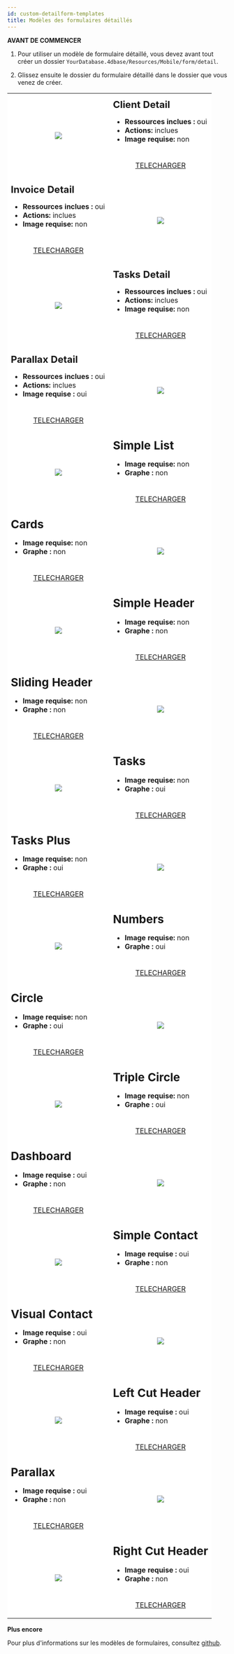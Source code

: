 ```yaml
---
id: custom-detailform-templates
title: Modèles des formulaires détaillés
---
```



<div class = "tips"> 

**AVANT DE COMMENCER**

1. Pour utiliser un modèle de formulaire détaillé, vous devez avant tout créer un dossier `YourDatabase.4dbase/Resources/Mobile/form/detail`.

2. Glissez ensuite le dossier du formulaire détaillé dans le dossier que vous venez de créer.</div> 

<div style="height: auto;">

<table>
<col width="50%"> <col width="50%"> 
<tr>
<td style="height: auto; vertical-align: middle;text-align: center; border-color: #FFFFFF;background-color: #FFFFFF">
<img style="max-height: 750px" src="https://raw.githubusercontent.com/4d-for-ios/form-detail-ClientDetail/master/template.gif" />
</td>

<td style="height: auto; vertical-align: middle;border-color: #FFFFFF;background-color: #FFFFFF">
<h1 style="margin-top: 10px; font-size:22px">
Client Detail
</h1>

<ul style="font-size:16px">
<li>
<strong>Ressources inclues :</strong> oui
</li>
<li>
<strong>Actions:</strong> inclues
</li>
<li>
<strong>Image requise:</strong> non
</li>
</ul>

<div style="text-align: center; margin-top: 40px;">
<p>
<a class="button" style="width: 50%" href="https://github.com/4d-for-ios/form-detail-ClientDetail/releases/latest/download/form-detail-ClientDetail.zip">TELECHARGER</a>
</p>
</div>
</td>
</tr>

<tr>
<td style="height: auto; vertical-align: middle;border-color: #FFFFFF;background-color: #FFFFFF">
<h1 style="margin-top: 10px; font-size:22px">
Invoice Detail
</h1>

<ul style="font-size:c16px">
<li>
<strong>Ressources inclues :</strong> oui
</li>
<li>
<strong>Actions:</strong> inclues
</li>
<li>
<strong>Image requise:</strong> non
</li>
</ul>

<div style="text-align: center; margin-top: 40px;">
<p>
<a class="button" style="width: 50%" href="https://github.com/4d-for-ios/form-detail-InvoiceDetail/releases/latest/download/form-detail-InvoiceDetail.zip">TELECHARGER</a>
</p>
</div>
</td>

<td style="height: auto; vertical-align: middle;text-align: center; border-color: #FFFFFF;background-color: #FFFFFF">
<img style="max-height: 750px" src="https://raw.githubusercontent.com/4d-for-ios/form-detail-InvoiceDetail/master/template.gif" />
</td>

<tr>
<td style="height: auto; vertical-align: middle;text-align: center; border-color: #FFFFFF;background-color: #FFFFFF">
<img style="max-height: 750px" src="https://raw.githubusercontent.com/4d-for-ios/form-detail-TasksDetail/master/template.gif" />
</td>

<td style="height: auto; vertical-align: middle;border-color: #FFFFFF;background-color: #FFFFFF">
<h1 style="margin-top: 10px; font-size:22px">
Tasks Detail
</h1>

<ul style="font-size:16px">
<li>
<strong>Ressources inclues :</strong> oui
</li>
<li>
<strong>Actions:</strong> inclues
</li>
<li>
<strong>Image requise:</strong> non
</li>
</ul>

<div style="text-align: center; margin-top: 40px;">
<p>
<a class="button" style="width: 50%" href="https://github.com/4d-for-ios/form-detail-TasksDetail/releases/latest/download/form-detail-TasksDetail.zip">TELECHARGER</a>
</p>
</div>
</td>
</tr>

<tr>
<td style="height: auto; vertical-align: middle;border-color: #FFFFFF;background-color: #FFFFFF">
<h1 style="margin-top: 10px; font-size:22px">
Parallax Detail
</h1>

<ul style="font-size:c16px">
<li>
<strong>Ressources inclues :</strong> oui
</li>
<li>
<strong>Actions:</strong> inclues
</li>
<li>
<strong>Image requise :</strong> oui
</li>
</ul>

<div style="text-align: center; margin-top: 40px;">
<p>
<a class="button" style="width: 50%" href="https://github.com/4d-for-ios/form-detail-ParallaxDetail/releases/latest/download/form-detail-ParallaxDetail.zip">TELECHARGER</a>
</p>
</div>
</td>

<td style="height: auto; vertical-align: middle;text-align: center; border-color: #FFFFFF;background-color: #FFFFFF">
<img style="max-height: 750px" src="https://raw.githubusercontent.com/4d-for-ios/form-detail-ParallaxDetail/master/template.gif" />
</td>
</tr>

<tr>
<td style="height: auto; vertical-align: middle;text-align: center; border-color: #FFFFFF;background-color: #FFFFFF">
<img style="max-height: 750px" src="https://raw.githubusercontent.com/4d-for-ios/form-detail-SimpleList/master/template.gif" />
</td>

<td style="height: auto; vertical-align: middle;border-color: #FFFFFF;background-color: #FFFFFF">
<h1 style="margin-top: 10px; font-size:26px">
Simple List
</h1>

<ul style="font-size:16px">
<li>
<strong>Image requise:</strong> non
</li>
<li>
<strong>Graphe :</strong> non
</li>
</ul>

<div style="text-align: center; margin-top: 40px;">
<p>
<a class="button" style="width: 50%" href="https://github.com/4d-for-ios/form-detail-SimpleList/releases/latest/download/form-detail-SimpleList.zip">TELECHARGER</a>
</p>
</div>
</td>
</tr>

<tr>
<td style="height: auto; vertical-align: middle;border-color: #FFFFFF;background-color: #FFFFFF">
<h1 style="margin-top: 10px; font-size:26px">
Cards
</h1>

<ul style="font-size:16px">
<li>
<strong>Image requise:</strong> non
</li>
<li>
<strong>Graphe :</strong> non
</li>
</ul>

<div style="text-align: center; margin-top: 40px;">
<p>
<a class="button" style="width: 50%" href="https://github.com/4d-for-ios/form-detail-Cards/releases/latest/download/form-detail-Cards.zip">TELECHARGER</a>
</p>
</div>
</td>

<td style="height: auto; vertical-align: middle;text-align: center; border-color: #FFFFFF;background-color: #FFFFFF">
<img style="max-height: 750px" src="https://raw.githubusercontent.com/4d-for-ios/form-detail-Cards/master/template.gif" />
</td>
</tr>

<tr>
<td style="height: auto; vertical-align: middle;text-align: center; border-color: #FFFFFF;background-color: #FFFFFF">
<img style="max-height: 750px" src="https://raw.githubusercontent.com/4d-for-ios/form-detail-SimpleHeader/master/template.gif" />
</td>

<td style="height: auto; vertical-align: middle;border-color: #FFFFFF;background-color: #FFFFFF">
<h1 style="margin-top: 10px; font-size:26px">
Simple Header
</h1>

<ul style="font-size:16px">
<li>
<strong>Image requise:</strong> non
</li>
<li>
<strong>Graphe :</strong> non
</li>
</ul>

<div style="text-align: center; margin-top: 40px;">
<p>
<a class="button" style="width: 50%" href="https://github.com/4d-for-ios/form-detail-SimpleHeader/releases/latest/download/form-detail-SimpleHeader.zip">TELECHARGER</a>
</p>
</div>
</td>
</tr>

<tr>
<td style="height: auto; vertical-align: middle;border-color: #FFFFFF;background-color: #FFFFFF">
<h1 style="margin-top: 10px; font-size:26px">
Sliding Header
</h1>

<ul style="font-size:16px">
<li>
<strong>Image requise:</strong> non
</li>
<li>
<strong>Graphe :</strong> non
</li>
</ul>

<div style="text-align: center; margin-top: 40px;">
<p>
<a class="button" style="width: 50%" href="https://github.com/4d-for-ios/form-detail-SlidingHeader/releases/latest/download/form-detail-SlidingHeader.zip">TELECHARGER</a>
</p>
</div>
</td>

<td style="height: auto; vertical-align: middle;text-align: center; border-color: #FFFFFF;background-color: #FFFFFF">
<img style="max-height: 750px" src="https://raw.githubusercontent.com/4d-for-ios/form-detail-SlidingHeader/master/template.gif" />
</td>
</tr>

<tr>
<td style="height: auto; vertical-align: middle;text-align: center; border-color: #FFFFFF;background-color: #FFFFFF">
<img style="max-height: 750px" src="https://raw.githubusercontent.com/4d-for-ios/form-detail-Tasks/master/template.gif" />
</td>

<td style="height: auto; vertical-align: middle;border-color: #FFFFFF;background-color: #FFFFFF">
<h1 style="margin-top: 10px; font-size:26px">
Tasks
</h1>

<ul style="font-size:16px">
<li>
<strong>Image requise:</strong> non
</li>
<li>
<strong>Graphe :</strong> oui
</li>
</ul>

<div style="text-align: center; margin-top: 40px;">
<p>
<a class="button" style="width: 50%" href="https://github.com/4d-for-ios/form-detail-Tasks/releases/latest/download/form-detail-Tasks.zip">TELECHARGER</a>
</p>
</div>
</td>
</tr>

<tr>
<td style="height: auto; vertical-align: middle;border-color: #FFFFFF;background-color: #FFFFFF">
<h1 style="margin-top: 10px; font-size:26px">
Tasks Plus
</h1>

<ul style="font-size:16px">
<li>
<strong>Image requise:</strong> non
</li>
<li>
<strong>Graphe :</strong> oui
</li>
</ul>

<div style="text-align: center; margin-top: 40px;">
<p>
<a class="button" style="width: 50%" href="https://github.com/4d-for-ios/form-detail-TasksPlus/releases/latest/download/form-detail-TasksPlus.zip">TELECHARGER</a>
</p>
</div>
</td>

<td style="height: auto; vertical-align: middle;text-align: center; border-color: #FFFFFF;background-color: #FFFFFF">
<img style="max-height: 750px" src="https://raw.githubusercontent.com/4d-for-ios/form-detail-TasksPlus/master/template.gif" />
</td>
</tr>

<tr>
<td style="height: auto; vertical-align: middle;text-align: center; border-color: #FFFFFF;background-color: #FFFFFF">
<img style="max-height: 750px" src="https://raw.githubusercontent.com/4d-for-ios/form-detail-Numbers/master/template.gif" />
</td>

<td style="height: auto; vertical-align: middle;border-color: #FFFFFF;background-color: #FFFFFF">
<h1 style="margin-top: 10px; font-size:26px">
Numbers
</h1>

<ul style="font-size:16px">
<li>
<strong>Image requise:</strong> non
</li>
<li>
<strong>Graphe :</strong> oui
</li>
</ul>

<div style="text-align: center; margin-top: 40px;">
<p>
<a class="button" style="width: 50%" href="https://github.com/4d-for-ios/form-detail-Numbers/releases/latest/download/form-detail-Numbers.zip">TELECHARGER</a>
</p>
</div>
</td>
</tr>

<tr>
<td style="height: auto; vertical-align: middle;border-color: #FFFFFF;background-color: #FFFFFF">
<h1 style="margin-top: 10px; font-size:26px">
Circle
</h1>

<ul style="font-size:16px">
<li>
<strong>Image requise:</strong> non
</li>
<li>
<strong>Graphe :</strong> oui
</li>
</ul>

<div style="text-align: center; margin-top: 40px;">
<p>
<a class="button" style="width: 50%" href="https://github.com/4d-for-ios/form-detail-Circle/releases/latest/download/form-detail-Circle.zip">TELECHARGER</a>
</p>
</div>
</td>

<td style="height: auto; vertical-align: middle;text-align: center; border-color: #FFFFFF;background-color: #FFFFFF">
<img style="max-height: 750px" src="https://raw.githubusercontent.com/4d-for-ios/form-detail-Circle/master/template.gif" />
</td>
</tr>

<tr>
<td style="height: auto; vertical-align: middle;text-align: center; border-color: #FFFFFF;background-color: #FFFFFF">
<img style="max-height: 750px" src="https://raw.githubusercontent.com/4d-for-ios/form-detail-TripleCircle/master/template.gif" />
</td>

<td style="height: auto; vertical-align: middle;border-color: #FFFFFF;background-color: #FFFFFF">
<h1 style="margin-top: 10px; font-size:26px">
Triple Circle
</h1>

<ul style="font-size:16px">
<li>
<strong>Image requise:</strong> non
</li>
<li>
<strong>Graphe :</strong> oui
</li>
</ul>

<div style="text-align: center; margin-top: 40px;">
<p>
<a class="button" style="width: 50%" href="https://github.com/4d-for-ios/form-detail-TripleCircle/releases/latest/download/form-detail-TripleCircle.zip">TELECHARGER</a>
</p>
</div>
</td>
</tr>

<tr>
<td style="height: auto; vertical-align: middle;border-color: #FFFFFF;background-color: #FFFFFF">
<h1 style="margin-top: 10px; font-size:26px">
Dashboard
</h1>

<ul style="font-size:16px">
<li>
<strong>Image requise :</strong> oui
</li>
<li>
<strong>Graphe :</strong> non
</li>
</ul>

<div style="text-align: center; margin-top: 40px;">
<p>
<a class="button" style="width: 50%" href="https://github.com/4d-for-ios/form-detail-Dashboard/releases/latest/download/form-detail-Dashboard.zip">TELECHARGER</a>
</p>
</div>
</td>

<td style="height: auto; vertical-align: middle;text-align: center; border-color: #FFFFFF;background-color: #FFFFFF">
<img style="max-height: 750px" src="https://raw.githubusercontent.com/4d-for-ios/form-detail-Dashboard/master/template.gif" />
</td>
</tr>

<tr>
<td style="height: auto; vertical-align: middle;text-align: center; border-color: #FFFFFF;background-color: #FFFFFF">
<img style="max-height: 750px" src="https://raw.githubusercontent.com/4d-for-ios/form-detail-SimpleContact/master/template.gif" />
</td>

<td style="height: auto; vertical-align: middle;border-color: #FFFFFF;background-color: #FFFFFF">
<h1 style="margin-top: 10px; font-size:26px">
Simple Contact
</h1>

<ul style="font-size:16px">
<li>
<strong>Image requise :</strong> oui
</li>
<li>
<strong>Graphe :</strong> non
</li>
</ul>

<div style="text-align: center; margin-top: 40px;">
<p>
<a class="button" style="width: 50%" href="https://github.com/4d-for-ios/form-detail-SimpleContact/releases/latest/download/form-detail-SimpleContact.zip">TELECHARGER</a>
</p>
</div>
</td>
</tr>

<tr>
<td style="height: auto; vertical-align: middle;border-color: #FFFFFF;background-color: #FFFFFF">
<h1 style="margin-top: 10px; font-size:26px">
Visual Contact
</h1>

<ul style="font-size:16px">
<li>
<strong>Image requise :</strong> oui
</li>
<li>
<strong>Graphe :</strong> non
</li>
</ul>

<div style="text-align: center; margin-top: 40px;">
<p>
<a class="button" style="width: 50%" href="https://github.com/4d-for-ios/form-detail-VisualContact/releases/latest/download/form-detail-VisualContact.zip">TELECHARGER</a>
</p>
</div>
</td>

<td style="height: auto; vertical-align: middle;text-align: center; border-color: #FFFFFF;background-color: #FFFFFF">
<img style="max-height: 750px" src="https://raw.githubusercontent.com/4d-for-ios/form-detail-VisualContact/master/template.gif" />
</td>
</tr>

<tr>
<td style="height: auto; vertical-align: middle;text-align: center; border-color: #FFFFFF;background-color: #FFFFFF">
<img style="max-height: 750px" src="https://raw.githubusercontent.com/4d-for-ios/form-detail-LeftCutHeader/master/template.gif" />
</td>

<td style="height: auto; vertical-align: middle;border-color: #FFFFFF;background-color: #FFFFFF">
<h1 style="margin-top: 10px; font-size:26px">
Left Cut Header
</h1>

<ul style="font-size:16px">
<li>
<strong>Image requise :</strong> oui
</li>
<li>
<strong>Graphe :</strong> non
</li>
</ul>

<div style="text-align: center; margin-top: 40px;">
<p>
<a class="button" style="width: 50%" href="https://github.com/4d-for-ios/form-detail-LeftCutHeader/releases/latest/download/form-detail-LeftCutHeader.zip">TELECHARGER</a>
</p>
</div>
</td>
</tr>

<tr>
<td style="height: auto; vertical-align: middle;border-color: #FFFFFF;background-color: #FFFFFF">
<h1 style="margin-top: 10px; font-size:26px">
Parallax
</h1>

<ul style="font-size:16px">
<li>
<strong>Image requise :</strong> oui
</li>
<li>
<strong>Graphe :</strong> non
</li>
</ul>

<div style="text-align: center; margin-top: 40px;">
<p>
<a class="button" style="width: 50%" href="https://github.com/4d-for-ios/form-detail-ParallaxHeader/releases/latest/download/form-detail-ParallaxHeader.zip">TELECHARGER</a>
</p>
</div>
</td>

<td style="height: auto; vertical-align: middle;text-align: center; border-color: #FFFFFF;background-color: #FFFFFF">
<img style="max-height: 750px" src="https://raw.githubusercontent.com/4d-for-ios/form-detail-ParallaxHeader/master/template.gif" />
</td>
</tr>

<tr>
<td style="height: auto; vertical-align: middle;text-align: center; border-color: #FFFFFF;background-color: #FFFFFF">
<img style="max-height: 750px" src="https://raw.githubusercontent.com/4d-for-ios/form-detail-RightCutHeader/master/template.gif" />
</td>

<td style="height: auto; vertical-align: middle;border-color: #FFFFFF;background-color: #FFFFFF">
<h1 style="margin-top: 10px; font-size:26px">
Right Cut Header
</h1>

<ul style="font-size:16px">
<li>
<strong>Image requise :</strong> oui
</li>
<li>
<strong>Graphe :</strong> non
</li>
</ul>

<div style="text-align: center; margin-top: 40px;">
<p>
<a class="button" style="width: 50%" href="https://github.com/4d-for-ios/form-detail-RightCutHeader/releases/latest/download/form-detail-RightCutHeader.zip">TELECHARGER</a>
</p>
</div>
</td>
</tr></table> </div> <div class = "tips"> 

<p>
<strong>Plus encore</strong>
</p>

<p>
Pour plus d'informations sur les modèles de formulaires, consultez <a href="https://github.com/search?q=topic%3A4d-for-ios-form-detail">github</a>.
</p></div>
